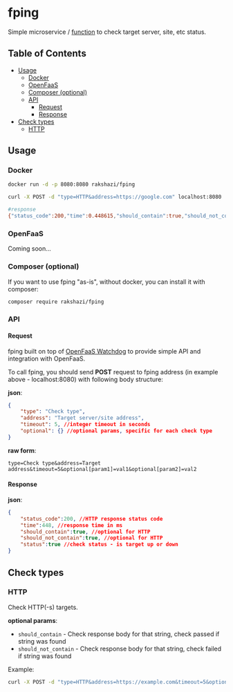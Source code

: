 # fping

Simple microservice / [function](https://openfaas.com) to check target server, site, etc status.

## Table of Contents
<!-- vim-markdown-toc GFM -->

* [Usage](#usage)
    - [Docker](#docker)
    - [OpenFaaS](#openfaas)
    - [Composer (optional)](#composer-optional)
    - [API](#api)
        + [Request](#request)
        + [Response](#response)
* [Check types](#check-types)
    - [HTTP](#http)

<!-- vim-markdown-toc -->

## Usage

### Docker

```bash
docker run -d -p 8080:8080 rakshazi/fping

curl -X POST -d "type=HTTP&address=https://google.com" localhost:8080

#response
{"status_code":200,"time":0.448615,"should_contain":true,"should_not_contain":true,"status":true}
```

### OpenFaaS

Coming soon...

### Composer (optional)

If you want to use fping "as-is", without docker, you can install it with composer:

```bash
composer require rakshazi/fping
```

### API

#### Request

fping built on top of [OpenFaaS Watchdog](https://openfaas.com) to provide simple API and integration with OpenFaaS.

To call fping, you should send **POST** request to fping address (in example above - localhost:8080) with following body structure:

**json**:

```json
{
    "type": "Check type",
    "address": "Target server/site address",
    "timeout": 5, //integer timeout in seconds
    "optional": {} //optional params, specific for each check type
}
```

**raw form**:

```
type=Check type&address=Target address&timeout=5&optional[param1]=val1&optional[param2]=val2
```

#### Response

**json**:

```json
{
    "status_code":200, //HTTP response status code
    "time":448, //response time in ms
    "should_contain":true, //optional for HTTP
    "should_not_contain":true, //optional for HTTP
    "status":true //check status - is target up or down
}
```

## Check types

### HTTP

Check HTTP(-s) targets.

**optional params**:
 * `should_contain` - Check response body for that string, check passed if string was found
 * `should_not_contain` - Check response body for that string, check failed if string was found

Example:

```bash
curl -X POST -d "type=HTTP&address=https://example.com&timeout=5&optional[should_contain]=healthy&optional[should_not_contain]=error" localhost:8080
```
